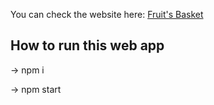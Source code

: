 You can check the website here: [Fruit's Basket](https://vm-fruits-basket.netlify.app/)

## How to run this web app

-> npm i

-> npm start